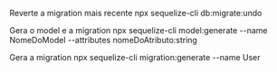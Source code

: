 Reverte a migration mais recente
npx sequelize-cli db:migrate:undo

Gera o model e a migration
npx sequelize-cli model:generate --name NomeDoModel --attributes nomeDoAtributo:string

Gera a migration
npx sequelize-cli migration:generate --name User